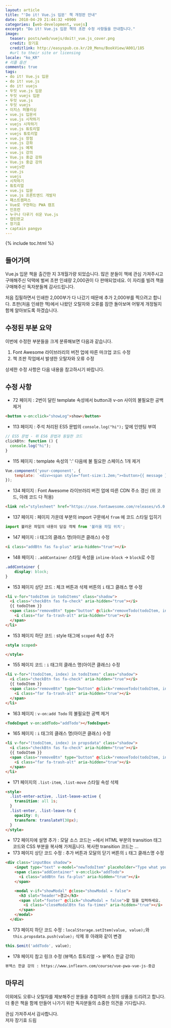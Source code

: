 ```yaml
---
layout: article
title: "'Do it! Vue.js 입문' 책 개정판 안내"
date: 2018-04-29 21:44:32 +0900
categories: [web-development, vuejs]
excerpt: "Do it! Vue.js 입문 책의 초판 수정 사항들을 안내합니다."
image:
  teaser: posts/web/vuejs/doit!_vue.js_cover.png
  credit: 장기효
  creditlink: http://easyspub.co.kr/20_Menu/BookView/A001/185
  #url to their site or licensing
locale: "ko_KR"
# 리플 옵션
comments: true
tags:
- do it! Vue.js 입문
- do it! vue.js
- do it! vuejs
- 두잇 vue.js 입문
- 두잇 vuejs 입문
- 두잇 vue.js
- 두잇 vuejs
- 이지스 퍼블리싱
- vue.js 입문서
- vue.js 시작하기
- vuejs 시작하기
- vue.js 튜토리얼
- vuejs 튜토리얼
- vue.js 장점
- vue.js 강좌
- vue.js 예제
- vue.js 강의
- Vue.js 중급 강좌
- Vue.js 중급 강의
- vuejs란
- vue.js
- vuejs
- 시작하기
- 튜토리얼
- vue.js 입문
- vue.js 프론트엔드 개발자
- 패스트캠퍼스
- Vue로 구현하는 PWA 캠프
- 인프런
- 누구나 다루기 쉬운 Vue.js
- 캡틴판교
- 장기효
- captain pangyo
---
```

{% include toc.html %}

## 들어가며
Vue.js 입문 책을 출간한 지 3개월가량 되었습니다. 많은 분들이 책에 관심 가져주시고 구매해주신 덕택에 벌써 초판 인쇄량 2,000권이 다 판매되었네요. 이 자리를 빌려 책을 구매해주신 독자분들께 감사드립니다.

처음 집필하면서 인쇄한 2,000부가 다 나갔기 때문에 추가 2,000부를 찍으려고 합니다. 초판(처음 인쇄한 책)에서 나왔던 오탈자와 오류를 잠깐 돌아보며 어떻게 개정될지 함께 알아보도록 하겠습니다.

## 수정된 부분 요약
이번에 수정한 부분들을 크게 분류해보면 다음과 같습니다.

1. Font Awesome 라이브러리의 버전 업에 따른 마크업 코드 수정
2. 책 조판 작업에서 발생한 오탈자와 오류 수정

상세한 수정 사항은 다음 내용을 참고하시기 바랍니다.

## 수정 사항

- 72 페이지 : 2번이 달린 template 속성에서 button과 v-on 사이의 불필요한 공백 제거

```html
<button v-on:click="showLog">show</button>
```

- 113 페이지 : 주석 처리된 ES5 문법의 `console.log("hi");` 앞에 인덴팅 부여

```js
// ES5 문법 - 위 ES6 문법과 동일한 코드
clickBtn: function () {
  console.log("hi");
}
```

- 115 페이지 : template 속성의 ':' 다음에 불 필요한 스페이스 1개 제거

```js
Vue.component('your-component', {
	template: `<div><span style="font-size:1.2em;"><button>{{ message }}</button></span></div>`
});
```

- 134 페이지 : Font Awesome 라이브러리 버전 업에 따른 CDN 주소 갱신 (위 코드, 아래 코드 다 적용)

```html
<link rel="stylesheet" href="https://use.fontawesome.com/releases/v5.0.10/css/all.css">
```

- 137 페이지 : 페이지 가운데 부분의 import 구문에서 `from` 에 코드 스타일 입히기

```js
import 불러온 파일의 내용이 담길 객체 from '불러올 파일 위치';
```

- 147 페이지 : i 태그의 클래스 명(아이콘 클래스) 수정

```html
<i class="addBtn fas fa-plus" aria-hidden="true"></i>
```

- 148 페이지 : `.addContainer` 스타일 속성을 `inline-block` -> `block`로 수정

```css
.addContainer {
	display: block;
}
```

- 153 페이지 상단 코드 : 체크 버튼과 삭제 버튼의 `i` 태그 클래스 명 수정

```html
<li v-for="todoItem in todoItems" class="shadow">
  <i class="checkBtn fas fa-check" aria-hidden="true"></i>
  {{ todoItem }}
  <span class="removeBtn" type="button" @click="removeTodo(todoItem, index)">
    <i class="far fa-trash-alt" aria-hidden="true"></i>
  </span>
</li>
```

- 153 페이지 하단 코드 : style 태그에 `scoped` 속성 추가

```html
<style scoped>

</style>
```

- 155 페이지 코드 : `i` 태그의 클래스 명(아이콘 클래스) 수정

```html
<li v-for="(todoItem, index) in todoItems" class="shadow">
  <i class="checkBtn fas fa-check" aria-hidden="true"></i>
  {{ todoItem }}
  <span class="removeBtn" type="button" @click="removeTodo(todoItem, index)">
    <i class="far fa-trash-alt" aria-hidden="true"></i>
  </span>
</li>
```

- 163 페이지 : `v-on:add Todo` 의 불필요한 공백 제거

```html
<TodoInput v-on:addTodo="addTodo"></TodoInput>
```

- 165 페이지 : `i` 태그의 클래스 명(아이콘 클래스) 수정

```html
<li v-for="(todoItem, index) in propsdata" class="shadow">
  <i class="checkBtn fas fa-check" aria-hidden="true"></i>
  {{ todoItem }}
  <span class="removeBtn" type="button" @click="removeTodo(todoItem, index)">
    <i class="far fa-trash-alt" aria-hidden="true"></i>
  </span>
</li>
```

- 171 페이지의 `.list-item`, `.list-move` 스타일 속성 삭제

```html
<style>
  .list-enter-active, .list-leave-active {
    transition: all 1s;
  }
  .list-enter, .list-leave-to {
    opacity: 0;
    transform: translateY(30px);
  }
</style>
```

- 172 페이지에 설명 추가 : 모달 소스 코드는 ~에서 HTML 부분의 transition 태그 코드와 CSS 부분을 복사해 가져옵니다. 복사한 transition 코드는 ...
- 173 페이지 상단 코드 수정 : 추가 버튼과 모달의 닫기 버튼의 `i` 태그 클래스명 수정

```html
<div class="inputBox shadow">
    <input type="text" v-model="newTodoItem" placeholder="Type what you have to do" v-on:keyup.enter="addTodo">
    <span class="addContainer" v-on:click="addTodo">
      <i class="addBtn fas fa-plus" aria-hidden="true"></i>
    </span>

    <modal v-if="showModal" @close="showModal = false">
      <h3 slot="header">경고</h3>
      <span slot="footer" @click="showModal = false">할 일을 입력하세요.
        <i class="closeModalBtn fas fa-times" aria-hidden="true"></i>
      </span>
    </modal>
  </div>
```

- 173 페이지 하단 코드 수정 : `localStorage.setItem(value, value);`와 `this.propsdata.push(value);` 삭제 후 아래와 같이 변경

```js
this.$emit('addTodo', value);
```

- 178 페이지 참고 링크 수정 (뷰엑스 튜토리얼 -> 뷰엑스 한글 강의)

```html
뷰엑스 한글 강의 : https://www.inflearn.com/course/vue-pwa-vue-js-중급
```

## 마무리
이외에도 오류나 오탈자를 제보해주신 분들을 추첨하여 소정의 상품을 드리려고 합니다.
더 좋은 책을 함께 만들어 나가기 위한 독자분들의 소중한 의견을 기다립니다.

관심 가져주셔서 감사합니다. <br>
저자 장기효 드림
